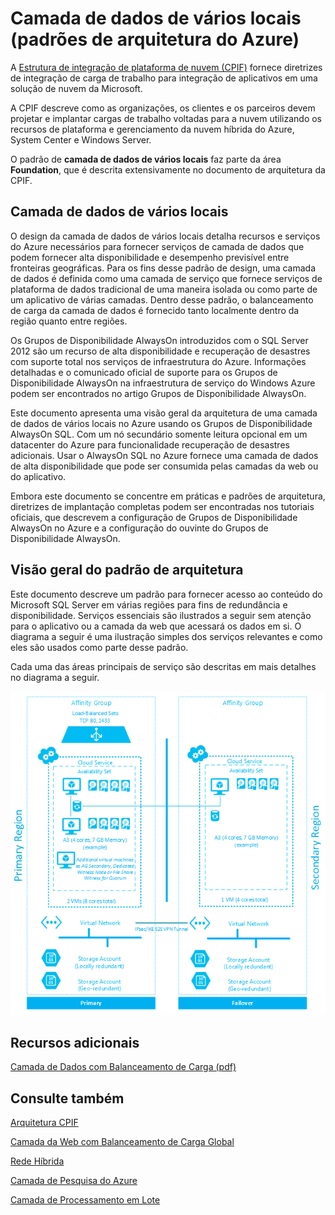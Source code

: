 <properties 
   pageTitle="Camada de dados de vários locais (padrões de arquitetura do Azure)" 
   description="O padrão de camada de dados de vários locais faz parte da área Foundation, que é descrita extensivamente no documento de arquitetura da CPIF." 
   services="" 
   documentationCenter="" 
   authors="arynes" 
   manager="fredhar" 
   editor=""/>

<tags
   ms.service="cloud-services"
   ms.devlang="multiple"
   ms.topic="article"
   ms.tgt_pltfrm="na"
   ms.workload="multiple" 
   ms.date="03/25/2015"
   ms.author="arynes"/>

# Camada de dados de vários locais (padrões de arquitetura do Azure)

A [Estrutura de integração de plataforma de nuvem (CPIF)](azure-architectures-cpif-overview.md) fornece diretrizes de integração de carga de trabalho para integração de aplicativos em uma solução de nuvem da Microsoft.

A CPIF descreve como as organizações, os clientes e os parceiros devem projetar e implantar cargas de trabalho voltadas para a nuvem utilizando os recursos de plataforma e gerenciamento da nuvem híbrida do Azure, System Center e Windows Server.

O padrão de **camada de dados de vários locais** faz parte da área **Foundation**, que é descrita extensivamente no documento de arquitetura da CPIF.

## Camada de dados de vários locais

O design da camada de dados de vários locais detalha recursos e serviços do Azure necessários para fornecer serviços de camada de dados que podem fornecer alta disponibilidade e desempenho previsível entre fronteiras geográficas. Para os fins desse padrão de design, uma camada de dados é definida como uma camada de serviço que fornece serviços de plataforma de dados tradicional de uma maneira isolada ou como parte de um aplicativo de várias camadas. Dentro desse padrão, o balanceamento de carga da camada de dados é fornecido tanto localmente dentro da região quanto entre regiões.

Os Grupos de Disponibilidade AlwaysOn introduzidos com o SQL Server 2012 são um recurso de alta disponibilidade e recuperação de desastres com suporte total nos serviços de infraestrutura do Azure. Informações detalhadas e o comunicado oficial de suporte para os Grupos de Disponibilidade AlwaysOn na infraestrutura de serviço do Windows Azure podem ser encontrados no artigo Grupos de Disponibilidade AlwaysOn.

Este documento apresenta uma visão geral da arquitetura de uma camada de dados de vários locais no Azure usando os Grupos de Disponibilidade AlwaysOn SQL. Com um nó secundário somente leitura opcional em um datacenter do Azure para funcionalidade recuperação de desastres adicionais. Usar o AlwaysOn SQL no Azure fornece uma camada de dados de alta disponibilidade que pode ser consumida pelas camadas da web ou do aplicativo.

Embora este documento se concentre em práticas e padrões de arquitetura, diretrizes de implantação completas podem ser encontradas nos tutoriais oficiais, que descrevem a configuração de Grupos de Disponibilidade AlwaysOn no Azure e a configuração do ouvinte do Grupos de Disponibilidade AlwaysOn.

## Visão geral do padrão de arquitetura 

Este documento descreve um padrão para fornecer acesso ao conteúdo do Microsoft SQL Server em várias regiões para fins de redundância e disponibilidade. Serviços essenciais são ilustrados a seguir sem atenção para o aplicativo ou a camada da web que acessará os dados em si. O diagrama a seguir é uma ilustração simples dos serviços relevantes e como eles são usados como parte desse padrão.

Cada uma das áreas principais de serviço são descritas em mais detalhes no diagrama a seguir.
 
![Parte de marcas nas folhas de recurso e grupo de recursos](./media/azure-architectures-cpif-foundation-multi-site-data-tier/overview.png)

##  Recursos adicionais
[Camada de Dados com Balanceamento de Carga (pdf)](https://gallery.technet.microsoft.com/Cloud-Platform-Integration-dfb09e41)

## Consulte também
[Arquitetura CPIF](https://gallery.technet.microsoft.com/Cloud-Platform-Integration-bd1e434a)

[Camada da Web com Balanceamento de Carga Global](https://gallery.technet.microsoft.com/Cloud-Platform-Integration-2c3c663a)

[Rede Híbrida](https://gallery.technet.microsoft.com/Cloud-Platform-Integration-5e401f38)

[Camada de Pesquisa do Azure](https://gallery.technet.microsoft.com/Cloud-Platform-Integration-e581d65d)

[Camada de Processamento em Lote](https://gallery.technet.microsoft.com/Cloud-Platform-Integration-0bc3f8b1)

<!---HONumber=August15_HO6-->